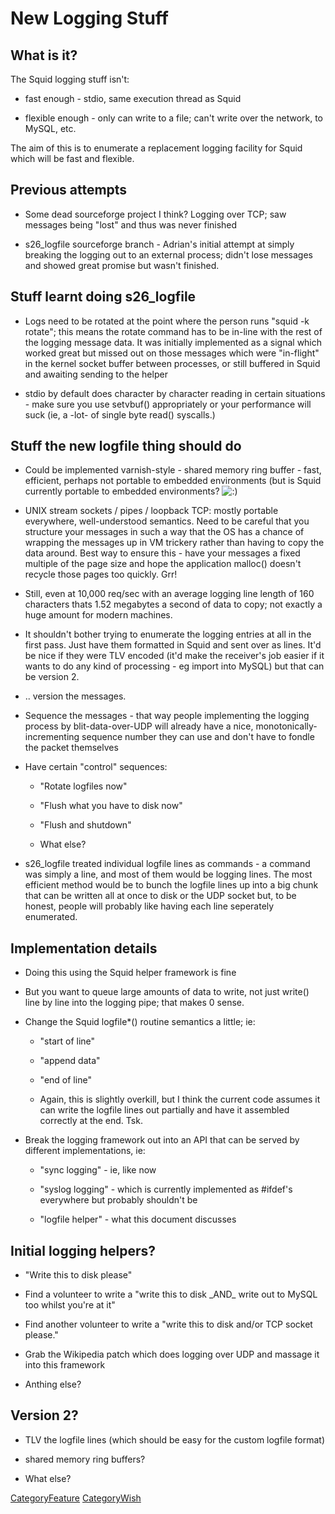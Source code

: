# New Logging Stuff

## What is it?

The Squid logging stuff isn't:

  - fast enough - stdio, same execution thread as Squid

  - flexible enough - only can write to a file; can't write over the
    network, to MySQL, etc.

The aim of this is to enumerate a replacement logging facility for Squid
which will be fast and flexible.

## Previous attempts

  - Some dead sourceforge project I think? Logging over TCP; saw
    messages being "lost" and thus was never finished

  - s26\_logfile sourceforge branch - Adrian's initial attempt at simply
    breaking the logging out to an external process; didn't lose
    messages and showed great promise but wasn't finished.

## Stuff learnt doing s26\_logfile

  - Logs need to be rotated at the point where the person runs "squid -k
    rotate"; this means the rotate command has to be in-line with the
    rest of the logging message data. It was initially implemented as a
    signal which worked great but missed out on those messages which
    were "in-flight" in the kernel socket buffer between processes, or
    still buffered in Squid and awaiting sending to the helper

  - stdio by default does character by character reading in certain
    situations - make sure you use setvbuf() appropriately or your
    performance will suck (ie, a -lot- of single byte read() syscalls.)

## Stuff the new logfile thing should do

  - Could be implemented varnish-style - shared memory ring buffer -
    fast, efficient, perhaps not portable to embedded environments (but
    is Squid currently portable to embedded environments?
    ![:)](https://wiki.squid-cache.org/wiki/squidtheme/img/smile.png)

  - UNIX stream sockets / pipes / loopback TCP: mostly portable
    everywhere, well-understood semantics. Need to be careful that you
    structure your messages in such a way that the OS has a chance of
    wrapping the messages up in VM trickery rather than having to copy
    the data around. Best way to ensure this - have your messages a
    fixed multiple of the page size and hope the application malloc()
    doesn't recycle those pages too quickly. Grr\!

  - Still, even at 10,000 req/sec with an average logging line length of
    160 characters thats 1.52 megabytes a second of data to copy; not
    exactly a huge amount for modern machines.

  - It shouldn't bother trying to enumerate the logging entries at all
    in the first pass. Just have them formatted in Squid and sent over
    as lines. It'd be nice if they were TLV encoded (it'd make the
    receiver's job easier if it wants to do any kind of processing - eg
    import into MySQL) but that can be version 2.

  - .. version the messages.

  - Sequence the messages - that way people implementing the logging
    process by blit-data-over-UDP will already have a nice,
    monotonically-incrementing sequence number they can use and don't
    have to fondle the packet themselves

  - Have certain "control" sequences:
    
      - "Rotate logfiles now"
    
      - "Flush what you have to disk now"
    
      - "Flush and shutdown"
    
      - What else?

  - s26\_logfile treated individual logfile lines as commands - a
    command was simply a line, and most of them would be logging lines.
    The most efficient method would be to bunch the logfile lines up
    into a big chunk that can be written all at once to disk or the UDP
    socket but, to be honest, people will probably like having each line
    seperately enumerated.

## Implementation details

  - Doing this using the Squid helper framework is fine

  - But you want to queue large amounts of data to write, not just
    write() line by line into the logging pipe; that makes 0 sense.

  - Change the Squid logfile\*() routine semantics a little; ie:
    
      - "start of line"
    
      - "append data"
    
      - "end of line"
    
      - Again, this is slightly overkill, but I think the current code
        assumes it can write the logfile lines out partially and have it
        assembled correctly at the end. Tsk.

  - Break the logging framework out into an API that can be served by
    different implementations, ie:
    
      - "sync logging" - ie, like now
    
      - "syslog logging" - which is currently implemented as \#ifdef's
        everywhere but probably shouldn't be
    
      - "logfile helper" - what this document discusses

## Initial logging helpers?

  - "Write this to disk please"

  - Find a volunteer to write a "write this to disk \_AND\_ write out to
    MySQL too whilst you're at it"

  - Find another volunteer to write a "write this to disk and/or TCP
    socket please."

  - Grab the Wikipedia patch which does logging over UDP and massage it
    into this framework

  - Anthing else?

## Version 2?

  - TLV the logfile lines (which should be easy for the custom logfile
    format)

  - shared memory ring buffers?

  - What else?

[CategoryFeature](/CategoryFeature)
[CategoryWish](/CategoryWish)
